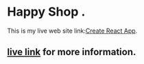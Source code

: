 # Happy Shop .

This is my live web site link:[Create React App](https://github.com/facebook/create-react-app).

## [live link](https://facebook.github.io/create-react-app/docs/running-tests) for more information.
